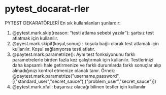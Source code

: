 # pytest_docarat-rler
PYTEST DEKARATÖRLERİ
En sık kullanılanları şunlardır:
1)	@pytest.mark.skip(reason: “testi atlama sebebi yazılır”): şartsız test atlatmak için kullanılır.
2)	@pyest.mark.skipif(koşul,sonuç) : koşula bağlı olarak test atlamak için kullanılır. Koşul sağlanıyorsa testi atlatır.
3)	@paytest.mark.parametrize(): Aynı test fonksiyonunu farklı parametrelerle birden fazla kez çalıştırmak için kullanılır. Testlerinizi daha kapsamlı hale getirmenize ve farklı durumlarda farklı sonuçlar alıp almadığınızı kontrol etmenize olanak tanır.
Örnek:
@paytest.mark.parametrize("username,password",[("standard_user","secret_sauce"),("problem_user","secret_sauce")])
4)	@pytest.mark.xfail: başarısız olacağı bilinen testler için kullanılır

        
